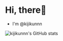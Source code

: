 # Hi, there👋

- I'm @kijikunnn

![kijikunnn's GitHub stats](https://github-readme-stats.vercel.app/api/top-langs/?username=kijikunnn&theme=react&layout=default&hide=shell&hide_title=true)

